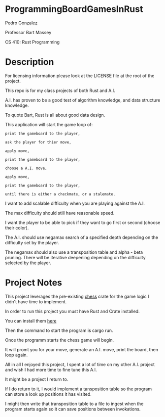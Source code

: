 # ProgrammingBoardGamesInRust

Pedro Gonzalez

Professor Bart Massey

CS 410: Rust Programming

# Description
For licensing information please look at the LICENSE file at the root of the project.

This repo is for my class projects of both Rust and A.I.

A.I. has proven to be a good test of algorithm knowledge, and data structure knowledge. 

To quote Bart, Rust is all about good data design.

This application will start the game loop of: 

    print the gameboard to the player, 

    ask the player for thier move, 

    apply move,

    print the gameboard to the player,

    choose a A.I. move, 

    apply move,

    print the gameboard to the player,

    until there is either a checkmate, or a stalemate. 

I want to add scalable difficulty when you are playing against the A.I. 

The max difficulty should still have reasonable speed. 

I want the player to be able to pick if they want to go first or second (choose their color). 

The A.I. should use negamax search of a specified depth depending on the difficulty set by the player. 

The negamax should also use a transposition table and alpha - beta pruning. There will be iterative deepening depending on the difficulty selected by the player.

# Project Notes

This project leverages the pre-existing [chess](https://crates.io/crates/chess) crate for the game logic I didn't have time to implement.

In order to run this project you must have Rust and Crate installed.

You can install them [here](https://www.rust-lang.org/)

Then the command to start the program is cargo run.

Once the programm starts the chess game will begin.

It will promt you for your move, generate an A.I. move, print the board, then loop again.

All in all I enjoyed this project, I spent a lot of time on my other A.I. project and wish I had more time to fine tune this A.I. 

It might be a project I return to.

If I do return to it, I would implement a tansposition table so the program can store a look up positions it has visited.

I might then write that transposition table to a file to ingest when the program starts again so it can save positions between invokations.